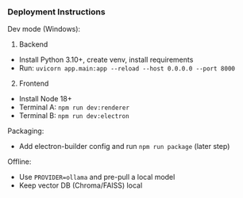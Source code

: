 ### Deployment Instructions

Dev mode (Windows):
1) Backend
- Install Python 3.10+, create venv, install requirements
- Run: `uvicorn app.main:app --reload --host 0.0.0.0 --port 8000`

2) Frontend
- Install Node 18+
- Terminal A: `npm run dev:renderer`
- Terminal B: `npm run dev:electron`

Packaging:
- Add electron-builder config and run `npm run package` (later step)

Offline:
- Use `PROVIDER=ollama` and pre-pull a local model
- Keep vector DB (Chroma/FAISS) local



